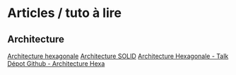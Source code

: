 # Articles / tuto à lire

## Architecture
[Architecture hexagonale](https://blog.octo.com/architecture-hexagonale-trois-principes-et-un-exemple-dimplementation/)
[Architecture SOLID](https://www.digitalocean.com/community/conceptual-articles/s-o-l-i-d-the-first-five-principles-of-object-oriented-design-fr#inversion-des-dependances)
[Architecture Hexagonale - Talk](https://www.youtube.com/watch?v=rjqE3B7nrJk&pp=ygUPYWZ1cCBmcmVkIGJsYW5j)
[Dépot Github - Architecture Hexa](https://github.com/blanc-frederic/demo-hexa)



